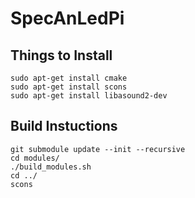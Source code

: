 # SpecAnLedPi

## Things to Install

```
sudo apt-get install cmake
sudo apt-get install scons
sudo apt-get install libasound2-dev
```

## Build Instuctions

```
git submodule update --init --recursive
cd modules/
./build_modules.sh
cd ../
scons
```